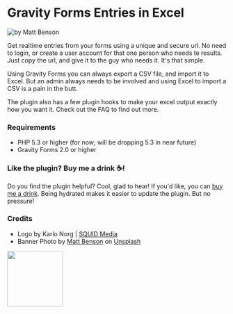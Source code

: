 # Gravity Forms Entries in Excel
![by Matt Benson](https://raw.githubusercontent.com/squidmedia/gfexcel/master/assets/banner-772x250.jpg)

Get realtime entries from your forms using a unique and secure url. No need to login, or create a user account for
that one person who needs te results. Just copy the url, and give it to the guy who needs it. It's that simple.

Using Gravity Forms you can always export a CSV file, and import it to Excel. But an admin always needs to be involved
and using Excel to import a CSV is a pain in the butt.

The plugin also has a few plugin hooks to make your excel output exactly how you want it. Check out the FAQ to find
out more.

### Requirements

* PHP 5.3 or higher (for now; will be dropping 5.3 in near future)
* Gravity Forms 2.0 or higher

### Like the plugin? Buy me a drink ☕!
Do you find the plugin helpful? Cool, glad to hear! If you'd like, you can [buy me a drink](https://www.paypal.me/doekenorg). 
Being hydrated makes it easier to update the plugin. But no pressure!

### Credits
- Logo by Karlo Norg | [SQUID Media](https://www.squidmedia.nl)
- Banner Photo by [Matt Benson](https://unsplash.com/@mattgyver) on [Unsplash](https://unsplash.com/photos/rHbob_bEsSs)

<img src="https://raw.githubusercontent.com/doekenorg/gf-entries-in-excel/master/assets/icon-256x256.png" width="128">